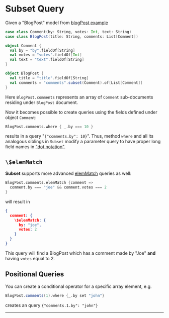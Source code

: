 # Subset Query

Given a "BlogPost" model from
[blogPost example](https://github.com/osinka/subset/blob/master/src/it/scala/blogCommentSpec.scala)

```scala
case class Comment(by: String, votes: Int, text: String)
case class BlogPost(title: String, comments: List[Comment])

object Comment {
  val by = "by".fieldOf[String]
  val votes = "votes".fieldOf[Int]
  val text = "text".fieldOf[String]
}

object BlogPost {
  val title = "title".fieldOf[String]
  val comments = "comments".subset(Comment).of[List[Comment]]
}
```

Here `BlogPost.comments` represents an array of `Comment`
sub-documents residing under `BlogPost` document.

Now it becomes possible to create queries using the fields defined
under object `Comment`:

```scala
BlogPost.comments.where { _.by === 10 }
```

results in a query "`{"comments.by": 10}`". Thus, method `where` and
all its analogous siblings in `Subset` modify a parameter query to
have proper long field names in ["dot notation"](http://www.mongodb.org/display/DOCS/Dot+Notation+%28Reaching+into+Objects%29).

## `\$elemMatch`

__Subset__ supports more advanced
[elemMatch](http://www.mongodb.org/display/DOCS/Advanced+Queries#AdvancedQueries-%24elemMatch)
queries as well:

```scala
BlogPost.comments.elemMatch {comment =>
  comment.by === "joe" && comment.votes === 2
}
```

will result in

```json
{
  comment: {
    \$elemMatch: {
      by: "joe",
      votes: 2
    }
  }
}
```

This query will find a BlogPost which has a comment made by "Joe"
__and__ having `votes` equal to 2.

## Positional Queries

You can create a conditional operator for a specific array element, e.g.

```scala
BlogPost.comments(1).where {_.by set "john"}
```

creates an query `{"comments.1.by": "john"}`

* * *
